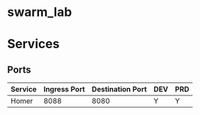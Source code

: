# swarm_lab

# Services

## Ports

| Service | Ingress Port | Destination Port | DEV | PRD |
| ------- | ------------ | ---------------- | --- | --- |
| Homer   | 8088         | 8080             | Y   | Y   |


